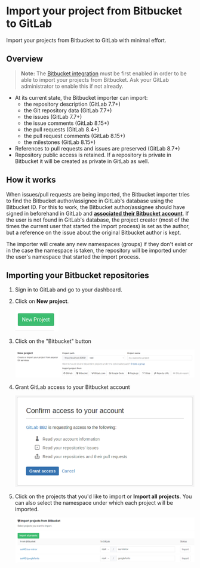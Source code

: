 # Import your project from Bitbucket to GitLab

Import your projects from Bitbucket to GitLab with minimal effort.

## Overview

>**Note:**
The [Bitbucket integration][bb-import] must be first enabled in order to be
able to import your projects from Bitbucket. Ask your GitLab administrator
to enable this if not already.

- At its current state, the Bitbucket importer can import:
  - the repository description (GitLab 7.7+)
  - the Git repository data (GitLab 7.7+)
  - the issues (GitLab 7.7+)
  - the issue comments (GitLab 8.15+)
  - the pull requests (GitLab 8.4+)
  - the pull request comments (GitLab 8.15+)
  - the milestones (GitLab 8.15+)
- References to pull requests and issues are preserved (GitLab 8.7+)
- Repository public access is retained. If a repository is private in Bitbucket
  it will be created as private in GitLab as well.


## How it works

When issues/pull requests are being imported, the Bitbucket importer tries to find
the Bitbucket author/assignee in GitLab's database using the Bitbucket ID. For this
to work, the Bitbucket author/assignee should have signed in beforehand in GitLab
and [**associated their Bitbucket account**][social sign-in]. If the user is not
found in GitLab's database, the project creator (most of the times the current
user that started the import process) is set as the author, but a reference on
the issue about the original Bitbucket author is kept.

The importer will create any new namespaces (groups) if they don't exist or in
the case the namespace is taken, the repository will be imported under the user's
namespace that started the import process.

## Importing your Bitbucket repositories

1. Sign in to GitLab and go to your dashboard.
1. Click on **New project**.

    ![New project in GitLab](img/bitbucket_import_new_project.png)

1. Click on the "Bitbucket" button

    ![Bitbucket](img/import_projects_from_new_project_page.png)

1. Grant GitLab access to your Bitbucket account

    ![Grant access](img/bitbucket_import_grant_access.png)

1. Click on the projects that you'd like to import or **Import all projects**.
   You can also select the namespace under which each project will be
   imported.

    ![Import projects](img/bitbucket_import_select_project.png)

[bb-import]: ../../integration/bitbucket.md
[social sign-in]: ../../user/profile/account/social_sign_in.md
